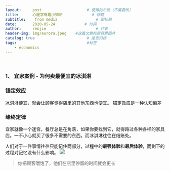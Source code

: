 ```yaml
---
layout:     post                    # 使用的布局（不需要改）
title:      心理学有趣小知识             # 标题 
subtitle:    from media 				# 副标题
date:       2020-05-24             # 时间
author:     renjie                      # 作者
header-img: img/aurora.jpeg    #这篇文章标题背景图片
catalog: true                       # 是否归档
tags:                               #标签
    - economics
---
```

<font size="4"></font><br />

### 1、 宜家案例 - 为何卖最便宜的冰淇淋
### 锚定效应
冰淇淋便宜，就会让顾客觉得店里的其他东西也便宜。 锚定效应是一种认知偏差

### 峰终定律
宜家就像一个迷宫，餐厅总是在角落，如果你要找到它，就得路过各种各样的家具店。一不小心就买了很多不需要的东西。而冰淇淋往往在结账处。

人们对于一件事情往往只能记住两部分，过程中的**最强体验**和**最后体验**，而剩下的过程对记忆没有什么影响。
![](https://tva1.sinaimg.cn/large/007S8ZIlgy1gf4f5m6sc2j31200kw7eu.jpg)
> 你把顾客喂饱了，他们在店里停留的时间就会更长
